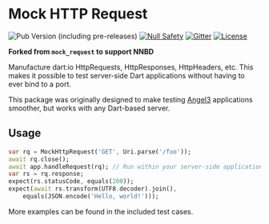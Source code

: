 # Mock HTTP Request

![Pub Version (including pre-releases)](https://img.shields.io/pub/v/angel3_mock_request?include_prereleases)
[![Null Safety](https://img.shields.io/badge/null-safety-brightgreen)](https://dart.dev/null-safety)
[![Gitter](https://img.shields.io/gitter/room/angel_dart/discussion)](https://gitter.im/angel_dart/discussion)
[![License](https://img.shields.io/github/license/dukefirehawk/angel)](https://github.com/dukefirehawk/angel/tree/master/packages/mock_request/LICENSE)

**Forked from `mock_request` to support NNBD**

Manufacture dart:io HttpRequests, HttpResponses, HttpHeaders, etc. This makes it possible to test server-side Dart applications without having to ever bind to a port.

This package was originally designed to make testing [Angel3](https://angel3-framework.web.app/) applications smoother, but works with any Dart-based server.

## Usage

```dart
var rq = MockHttpRequest('GET', Uri.parse('/foo'));
await rq.close();
await app.handleRequest(rq); // Run within your server-side application
var rs = rq.response;
expect(rs.statusCode, equals(200));
expect(await rs.transform(UTF8.decoder).join(),
    equals(JSON.encode('Hello, world!')));
```

More examples can be found in the included test cases.
